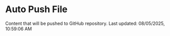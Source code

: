 # Auto Push File

Content that will be pushed to GitHub repository.
Last updated: 08/05/2025, 10:59:06 AM